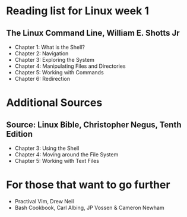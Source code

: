 # Reading list for Linux week 1

## The Linux Command Line, William E. Shotts Jr
* Chapter 1: What is the Shell?
* Chapter 2: Navigation
* Chapter 3: Exploring the System
* Chapter 4: Manipulating Files and Directories
* Chapter 5: Working with Commands
* Chapter 6: Redirection

# Additional Sources
## Source: Linux Bible, Christopher Negus, Tenth Edition
* Chapter 3: Using the Shell 
* Chapter 4: Moving around the File System
* Chapter 5: Working with Text Files

# For those that want to go further
* Practival Vim, Drew Neil
* Bash Cookbook, Carl Albing, JP Vossen & Cameron Newham
